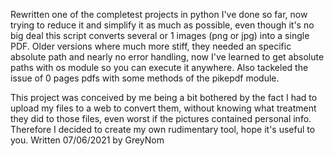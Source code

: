 Rewritten one of the completest projects in python I've done so far, now trying to reduce it and simplify it as much as possible, even though it's no big deal 
this script converts several or 1 images (png or jpg) into a single PDF. 
Older versions where much more stiff, they needed an specific absolute path and nearly no error handling, now I've learned to get absolute paths with os module so you can execute it anywhere. Also tackeled the issue of 0 pages pdfs with some methods of the pikepdf module. 

This project was conceived by me being a bit bothered by the fact I had to upload my files to a web to convert them, without knowing what treatment they did to those files, even worst if the pictures contained personal info. Therefore I decided to create my own rudimentary tool, hope it's useful to you. 
Written 07/06/2021 by GreyNom

